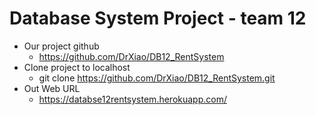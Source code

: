 # Database System Project - team 12

* Our project github
    * https://github.com/DrXiao/DB12_RentSystem
* Clone project to localhost
    * git clone https://github.com/DrXiao/DB12_RentSystem.git
* Out Web URL
    * https://databse12rentsystem.herokuapp.com/